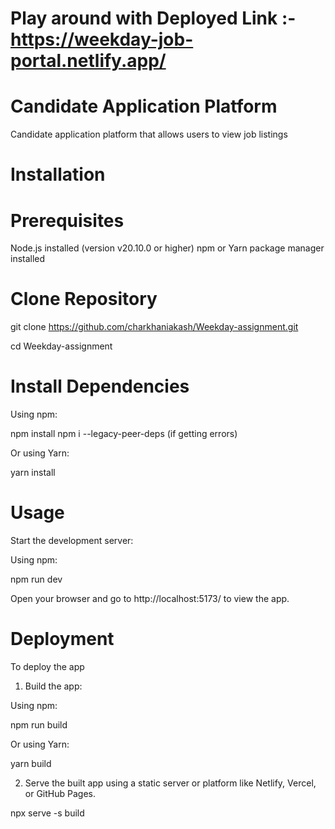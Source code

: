 # Play around with Deployed Link   :-  https://weekday-job-portal.netlify.app/


# Candidate Application Platform

 Candidate application platform that allows users to view job listings


# Installation

# Prerequisites

Node.js installed (version v20.10.0 or higher)
npm or Yarn package manager installed


# Clone Repository

git clone https://github.com/charkhaniakash/Weekday-assignment.git

cd Weekday-assignment


# Install Dependencies

Using npm:

npm install 
npm i --legacy-peer-deps (if getting errors)

Or using Yarn:

yarn install


# Usage
Start the development server:

Using npm:

npm run dev

Open your browser and go to http://localhost:5173/ to view the app.



# Deployment

To deploy the app

1) Build the app:


Using npm:

npm run build

Or using Yarn:


yarn build


2) Serve the built app using a static server or platform like Netlify, Vercel, or GitHub Pages.


npx serve -s build

